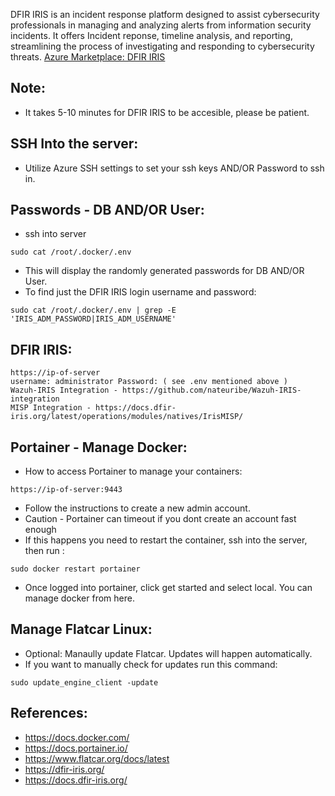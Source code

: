 DFIR IRIS is an incident response platform designed to assist cybersecurity professionals in managing and analyzing alerts from information security incidents. It offers Incident reponse, timeline analysis, and reporting, streamlining the process of investigating and responding to cybersecurity threats. [Azure Marketplace: DFIR IRIS ](https://azuremarketplace.microsoft.com/en-us/marketplace/apps/decyphertek.dfir-iris?tab=Overview)

Note:
-----
* It takes 5-10 minutes for DFIR IRIS to be accesible, please be patient.

SSH Into the server:
--------------------
* Utilize Azure SSH settings to set your ssh keys AND/OR Password to ssh in. 

Passwords - DB AND/OR User:
---------------------------
* ssh into server
```
sudo cat /root/.docker/.env
```
* This will display the randomly generated passwords for DB AND/OR User.
* To find just the DFIR IRIS login username and password:
```
sudo cat /root/.docker/.env | grep -E 'IRIS_ADM_PASSWORD|IRIS_ADM_USERNAME'
```

DFIR IRIS:
----------
```
https://ip-of-server 
username: administrator Password: ( see .env mentioned above )
Wazuh-IRIS Integration - https://github.com/nateuribe/Wazuh-IRIS-integration 
MISP Integration - https://docs.dfir-iris.org/latest/operations/modules/natives/IrisMISP/
```

Portainer - Manage Docker:
--------------------------
* How to access Portainer to manage your containers:
```
https://ip-of-server:9443 
```
* Follow the instructions to create a new admin account.
* Caution - Portainer can timeout if you dont create an account fast enough
* If this happens you need to restart the container, ssh into the server, then run : 
```
sudo docker restart portainer
```
* Once logged into portainer, click get started and select local. You can manage docker from here.

Manage Flatcar Linux:
--------------------
* Optional: Manaully update Flatcar. Updates will happen automatically.
* If you want to manually check for updates run this command: 
```
sudo update_engine_client -update
```

References: 
-----------
* https://docs.docker.com/ 
* https://docs.portainer.io/ 
* https://www.flatcar.org/docs/latest 
* https://dfir-iris.org/ 
* https://docs.dfir-iris.org/ 